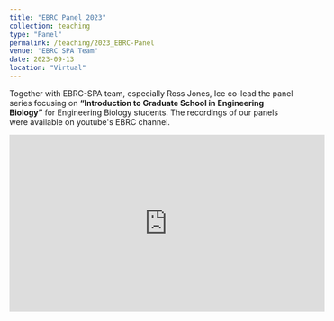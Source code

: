 ```yaml
---
title: "EBRC Panel 2023"
collection: teaching
type: "Panel"
permalink: /teaching/2023_EBRC-Panel
venue: "EBRC SPA Team"
date: 2023-09-13
location: "Virtual"
---
```


Together with EBRC-SPA team, especially Ross Jones, Ice co-lead the panel series focusing on <b>“Introduction to Graduate School in Engineering Biology”</b> for Engineering Biology students.
The recordings of our panels were available on youtube's EBRC channel.
<iframe width="560" height="315" src="https://www.youtube.com/embed/videoseries?si=9ft7YACXNdpQUTXj&amp;list=PLf4eUKhxEIuqpgX3GJ2328_g6Eo5MPSUd" title="YouTube video player" frameborder="0" allow="accelerometer; autoplay; clipboard-write; encrypted-media; gyroscope; picture-in-picture; web-share" referrerpolicy="strict-origin-when-cross-origin" allowfullscreen></iframe>
